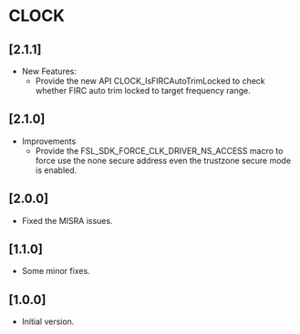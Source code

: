 # CLOCK

## [2.1.1]

- New Features:
  - Provide the new API CLOCK_IsFIRCAutoTrimLocked to check whether FIRC auto trim locked to target frequency range.

## [2.1.0]

- Improvements
  - Provide the FSL_SDK_FORCE_CLK_DRIVER_NS_ACCESS macro to force use the none secure address even the trustzone secure mode is enabled.

## [2.0.0]

- Fixed the MISRA issues.

## [1.1.0]

- Some minor fixes.

## [1.0.0]

- Initial version.
